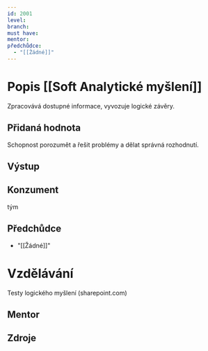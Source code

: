 ```yaml
---
id: 2001
level: 
branch: 
must have: 
mentor: 
předchůdce: 
  - "[[Žádné]]"
---
```



# Popis [[Soft Analytické myšlení]]
Zpracovává dostupné informace, vyvozuje logické závěry.

## Přidaná hodnota
Schopnost porozumět a řešit problémy a dělat správná rozhodnutí.

## Výstup


## Konzument
tým

## Předchůdce

  - "[[Žádné]]"

# Vzdělávání
Testy logického myšlení (sharepoint.com)

## Mentor


## Zdroje
